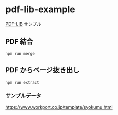 # pdf-lib-example

[PDF-LIB](https://pdf-lib.js.org/) サンプル

## PDF 結合
```
npm run merge
```

## PDF からページ抜き出し
```
npm run extract
```

### サンプルデータ
https://www.workport.co.jp/template/syokumu.html